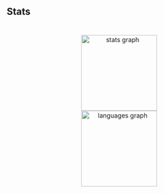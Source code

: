 <h2 align="left">Stats</h2>

###

<br clear="both">

<div align="center">
  <img src="https://github-readme-stats.vercel.app/api?username=WenderGustavo&hide_title=false&hide_rank=false&show_icons=true&include_all_commits=true&count_private=true&disable_animations=false&theme=nord&locale=en&hide_border=false&order=1" height="170" alt="stats graph" /> <br>
  <img src="https://github-readme-stats.vercel.app/api/top-langs?username=WenderGustavo&locale=en&hide_title=false&layout=compact&card_width=320&langs_count=5&theme=nord&hide_border=false&order=2" height="170" alt="languages graph"  />
</div>

###
